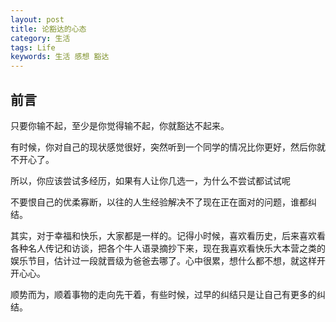 ```yaml
---
layout: post
title: 论豁达的心态
category: 生活
tags: Life
keywords: 生活 感想 豁达
---
```


## 前言 ##

只要你输不起，至少是你觉得输不起，你就豁达不起来。


有时候，你对自己的现状感觉很好，突然听到一个同学的情况比你更好，然后你就不开心了。


所以，你应该尝试多经历，如果有人让你几选一，为什么不尝试都试试呢

不要恨自己的优柔寡断，以往的人生经验解决不了现在正在面对的问题，谁都纠结。

其实，对于幸福和快乐，大家都是一样的。记得小时候，喜欢看历史，后来喜欢看各种名人传记和访谈，把各个牛人语录摘抄下来，现在我喜欢看快乐大本营之类的娱乐节目，估计过一段就晋级为爸爸去哪了。心中很累，想什么都不想，就这样开开心心。

顺势而为，顺着事物的走向先干着，有些时候，过早的纠结只是让自己有更多的纠结。